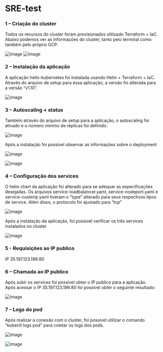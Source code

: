 # SRE-test

### 1 – Criação do cluster
Todos os recursos do cluster foram provisionados utilizado Terraform + IaC. Abaixo podemos ver as informações do cluster, tanto pelo terminal como também pelo próprio GCP. 
 
![image](https://user-images.githubusercontent.com/26250050/146972896-4199fde9-45ee-41e7-bf87-d4a13f448fd2.png)
![image](https://user-images.githubusercontent.com/26250050/146972914-c6c79d9d-e864-4898-b549-aac46c983ac6.png)

### 2 – Instalação da aplicação
A aplicação hello-kubernetes foi instalada usando Helm + Terraform + IaC. Através do arquivo de setup para essa aplicação, a versão foi alterada para a versão “v1.10”.

![image](https://user-images.githubusercontent.com/26250050/146972957-5dd1cee8-d5df-4851-b772-0ad4250368f6.png)

### 3 – Autoscaling + status
Também através do arquivo de setup para a aplicação, o autoscaling foi ativado e o número mínimo de réplicas foi definido.

![image](https://user-images.githubusercontent.com/26250050/146972979-b1423e57-ad60-43fa-b0ad-2918f5a50eea.png)

Após a instalação foi possível observar as informações sobre o deployment

![image](https://user-images.githubusercontent.com/26250050/146972997-98695f99-4b84-431b-b8b9-9701d774861f.png)

![image](https://user-images.githubusercontent.com/26250050/146973022-a84d3b8c-a98e-442f-9de0-1153a9a92d7b.png)

### 4 – Configuração dos services
O helm chart da aplicação foi alterado para se adequar as especificações desejadas. Os arquivos service-loadbalancer.yaml, service-nodeport.yaml e service-custerip.yaml tiveram o “type” alterado para seus respectivos tipos de service. Além disso, o protocolo foi ajustado para “tcp”

![image](https://user-images.githubusercontent.com/26250050/146973044-d0804966-7946-40eb-b217-1e892e64e4b4.png)

Após a instalação da aplicação, foi possível verificar os três services instalados no cluster

![image](https://user-images.githubusercontent.com/26250050/146973056-358033ef-213f-48c2-b7f2-f4f06bba2cd8.png)

### 5 - Requisições ao IP publico
IP 35.197.123.196:80

### 6 – Chamada ao IP publico
Após subir os services foi possível obter o IP publico para a aplicação. Após acessar o IP 35.197.123.196:80 foi possível obter o seguinte resultado:

![image](https://user-images.githubusercontent.com/26250050/146973073-4cc2c20c-58b1-44d5-96c4-98a071f37890.png)

### 7 – Logs do pod
Após realizar a conexão com o cluster, foi possível utilizar o comando “kubectl logs pod” para coletar os logs dos pods.

![image](https://user-images.githubusercontent.com/26250050/146973088-a4692690-5d18-4ea3-9394-3a6b134361e5.png)

![image](https://user-images.githubusercontent.com/26250050/146973104-864d2ecf-e065-4fd5-bee2-bbfc0d2723b3.png)
 

